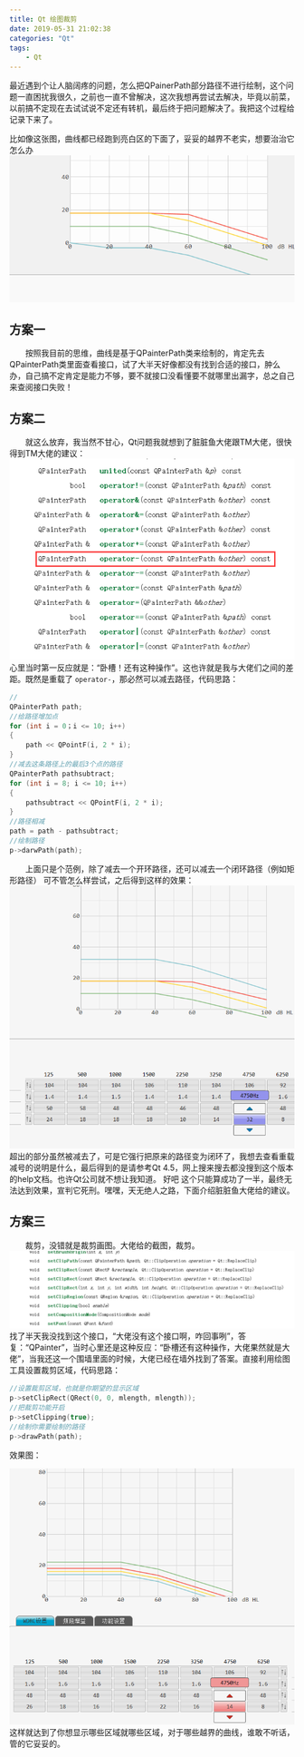 ```yaml
---
title: Qt 绘图裁剪
date: 2019-05-31 21:02:38
categories: "Qt"
tags:
	- Qt
---
```

最近遇到个让人脑阔疼的问题，怎么把QPainerPath部分路径不进行绘制，这个问题一直困扰我很久，之前也一直不曾解决，这次我想再尝试去解决，毕竟以前菜，以前搞不定现在去试试说不定还有转机，最后终于把问题解决了。我把这个过程给记录下来了。
<!-- more -->
比如像这张图，曲线都已经跑到亮白区的下面了，妥妥的越界不老实，想要治治它怎么办
<img src="../image/Qt/painter-clip/crossing.png">
## 方案一
&emsp;&emsp;按照我目前的思维，曲线是基于QPainterPath类来绘制的，肯定先去QPainterPath类里面查看接口，试了大半天好像都没有找到合适的接口，肿么办，自己搞不定肯定是能力不够，要不就接口没看懂要不就哪里出漏字，总之自己来查阅接口失败！
## 方案二
&emsp;&emsp;就这么放弃，我当然不甘心，Qt问题我就想到了脏脏鱼大佬跟TM大佬，很快得到TM大佬的建议：
<img src="../image/Qt/painter-clip/operator.png">
心里当时第一反应就是：“卧槽！还有这种操作”。这也许就是我与大佬们之间的差距。既然是重载了 `operator-`，那必然可以减去路径，代码思路：
```cpp
//
QPainterPath path;
//给路径增加点
for (int i = 0；i <= 10; i++)
{
	path << QPointF(i, 2 * i);
}
//减去这条路径上的最后3个点的路径
QPainterPath pathsubtract;
for (int i = 8; i <= 10; i++)
{
	pathsubtract << QPointF(i, 2 * i);
}
//路径相减
path = path - pathsubtract;
//绘制路径
p->darwPath(path);
```
&emsp;&emsp;上面只是个范例，除了减去一个开环路径，还可以减去一个闭环路径（例如矩形路径）
可不管怎么样尝试，之后得到这样的效果：
<img src="../image/Qt/painter-clip/bug.gif">
超出的部分虽然被减去了，可是它强行把原来的路径变为闭环了，我想去查看重载减号的说明是什么，最后得到的是请参考Qt 4.5，网上搜来搜去都没搜到这个版本的help文档。也许Qt公司就不想让我知道。
好吧 这个只能算成功了一半，最终无法达到效果，宣判它死刑。嘿嘿，天无绝人之路，下面介绍脏脏鱼大佬给的建议。
## 方案三
&emsp;&emsp;裁剪，没错就是裁剪画图。大佬给的截图，裁剪。
<img src="../image/Qt/painter-clip/clip.png">
找了半天我没找到这个接口，“大佬没有这个接口啊，咋回事咧”，答复：“QPainter”，当时心里还是这种反应：“卧槽还有这种操作，大佬果然就是大佬”，当我还这一个围墙里面的时候，大佬已经在墙外找到了答案。直接利用绘图工具设置裁剪区域，代码思路：
```cpp
//设置裁剪区域，也就是你期望的显示区域
p->setClipRect(QRect(0, 0, mlength, mlength));
//把裁剪功能开启
p->setClipping(true);
//绘制你需要绘制的路径
p->drawPath(path);

```
效果图：

<img src="../image/Qt/painter-clip/clip.gif">
这样就达到了你想显示哪些区域就哪些区域，对于哪些越界的曲线，谁敢不听话，管的它妥妥的。






